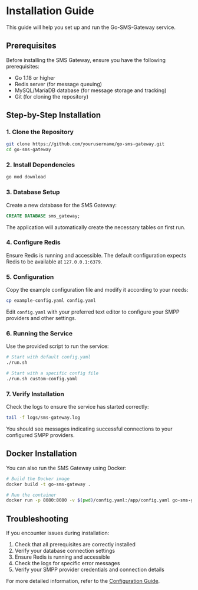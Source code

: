 # Installation Guide

This guide will help you set up and run the Go-SMS-Gateway service.

## Prerequisites

Before installing the SMS Gateway, ensure you have the following prerequisites:

- Go 1.18 or higher
- Redis server (for message queuing)
- MySQL/MariaDB database (for message storage and tracking)
- Git (for cloning the repository)

## Step-by-Step Installation

### 1. Clone the Repository

```bash
git clone https://github.com/yourusername/go-sms-gateway.git
cd go-sms-gateway
```

### 2. Install Dependencies

```bash
go mod download
```

### 3. Database Setup

Create a new database for the SMS Gateway:

```sql
CREATE DATABASE sms_gateway;
```

The application will automatically create the necessary tables on first run.

### 4. Configure Redis

Ensure Redis is running and accessible. The default configuration expects Redis to be available at `127.0.0.1:6379`.

### 5. Configuration

Copy the example configuration file and modify it according to your needs:

```bash
cp example-config.yaml config.yaml
```

Edit `config.yaml` with your preferred text editor to configure your SMPP providers and other settings.

### 6. Running the Service

Use the provided script to run the service:

```bash
# Start with default config.yaml
./run.sh

# Start with a specific config file
./run.sh custom-config.yaml
```

### 7. Verify Installation

Check the logs to ensure the service has started correctly:

```bash
tail -f logs/sms-gateway.log
```

You should see messages indicating successful connections to your configured SMPP providers.

## Docker Installation

You can also run the SMS Gateway using Docker:

```bash
# Build the Docker image
docker build -t go-sms-gateway .

# Run the container
docker run -p 8080:8080 -v $(pwd)/config.yaml:/app/config.yaml go-sms-gateway
```

## Troubleshooting

If you encounter issues during installation:

1. Check that all prerequisites are correctly installed
2. Verify your database connection settings
3. Ensure Redis is running and accessible
4. Check the logs for specific error messages
5. Verify your SMPP provider credentials and connection details

For more detailed information, refer to the [Configuration Guide](configuration.md).
